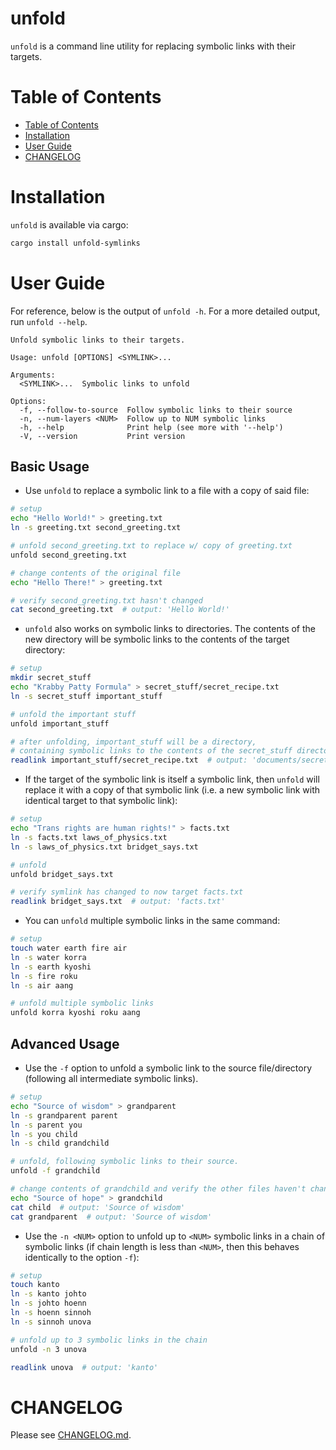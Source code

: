 # unfold

`unfold` is a command line utility for replacing symbolic links with their targets.

# Table of Contents

* [Table of Contents](#table-of-contents)
* [Installation](#installation)
* [User Guide](#user-guide)
* [CHANGELOG](#changelog)

# Installation

`unfold` is available via cargo:

```sh
cargo install unfold-symlinks
```

# User Guide

For reference, below is the output of `unfold -h`. For a more detailed output, run `unfold --help`.

```text
Unfold symbolic links to their targets.

Usage: unfold [OPTIONS] <SYMLINK>...

Arguments:
  <SYMLINK>...  Symbolic links to unfold

Options:
  -f, --follow-to-source  Follow symbolic links to their source
  -n, --num-layers <NUM>  Follow up to NUM symbolic links
  -h, --help              Print help (see more with '--help')
  -V, --version           Print version
```

## Basic Usage

* Use `unfold` to replace a symbolic link to a file with a copy of said file:

```sh
# setup
echo "Hello World!" > greeting.txt
ln -s greeting.txt second_greeting.txt

# unfold second_greeting.txt to replace w/ copy of greeting.txt
unfold second_greeting.txt

# change contents of the original file
echo "Hello There!" > greeting.txt

# verify second_greeting.txt hasn't changed
cat second_greeting.txt  # output: 'Hello World!'
```

* `unfold` also works on symbolic links to directories. The contents of the new directory will be symbolic links to the contents of the target directory:

```sh
# setup
mkdir secret_stuff
echo "Krabby Patty Formula" > secret_stuff/secret_recipe.txt
ln -s secret_stuff important_stuff

# unfold the important stuff
unfold important_stuff

# after unfolding, important_stuff will be a directory, 
# containing symbolic links to the contents of the secret_stuff directory.
readlink important_stuff/secret_recipe.txt  # output: 'documents/secret_recipe.txt'
```

* If the target of the symbolic link is itself a symbolic link, then `unfold` will replace it
  with a copy of that symbolic link (i.e. a new symbolic link with identical target to that symbolic link):

```sh
# setup
echo "Trans rights are human rights!" > facts.txt
ln -s facts.txt laws_of_physics.txt
ln -s laws_of_physics.txt bridget_says.txt

# unfold
unfold bridget_says.txt

# verify symlink has changed to now target facts.txt
readlink bridget_says.txt  # output: 'facts.txt'
```

* You can `unfold` multiple symbolic links in the same command:

```sh
# setup
touch water earth fire air
ln -s water korra
ln -s earth kyoshi
ln -s fire roku
ln -s air aang

# unfold multiple symbolic links
unfold korra kyoshi roku aang
```

## Advanced Usage

* Use the `-f` option to unfold a symbolic link to the source file/directory (following all intermediate symbolic links).

```sh
# setup
echo "Source of wisdom" > grandparent
ln -s grandparent parent
ln -s parent you
ln -s you child
ln -s child grandchild

# unfold, following symbolic links to their source.
unfold -f grandchild

# change contents of grandchild and verify the other files haven't changed.
echo "Source of hope" > grandchild
cat child  # output: 'Source of wisdom'
cat grandparent  # output: 'Source of wisdom'
```

* Use the `-n <NUM>` option to unfold up to `<NUM>` symbolic links in a chain of symbolic links (if chain length is less than `<NUM>`, then this behaves identically to the option `-f`):

```sh
# setup
touch kanto
ln -s kanto johto
ln -s johto hoenn
ln -s hoenn sinnoh
ln -s sinnoh unova

# unfold up to 3 symbolic links in the chain
unfold -n 3 unova

readlink unova  # output: 'kanto'
```

# CHANGELOG

Please see [CHANGELOG.md](https://github.com/sqrtrae/unfold/blob/main/CHANGELOG.md).